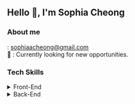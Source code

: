 ## Hello 👋, I'm Sophia Cheong ##

### About me ###
<i class="ri-mail-line"></i>: sophiaacheong@gmail.com <br />
🔭 : Currently looking for new opportunities. 

### Tech Skills ###
<details>
<summary>Front-End</summary>
 <p> Javascript (ES5/ES6) || ReactJS || React Hooks || HTML 5 || CSS3 </p>
</details>
<details>
<summary>Back-End</summary>
 <p> NodeJS || Express || PostgreSQL || MongoDB || MySQL || RESTful API </p>
</details>
<!--
**sophiacheong/sophiacheong** is a ✨ _special_ ✨ repository because its `README.md` (this file) appears on your GitHub profile.

Here are some ideas to get you started:

- 🔭 I’m currently working on ...
- 🌱 I’m currently learning ...
- 👯 I’m looking to collaborate on ...
- 🤔 I’m looking for help with ...
- 💬 Ask me about ...
- 📫 How to reach me: ...
- 😄 Pronouns: ...
- ⚡ Fun fact: ...
-->
